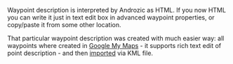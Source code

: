 Waypoint description is interpreted by Androzic as HTML. If you now HTML you can write it just in text edit box in advanced waypoint properties, or copy/paste it from some other location.

That particular waypoint description was created with much easier way: all waypoints where created in [Google My Maps](http://maps.google.com/help/maps/mymaps/create.html) - it supports rich text edit of point description - and then [imported](GoogleMapsPoints.md) via KML file.